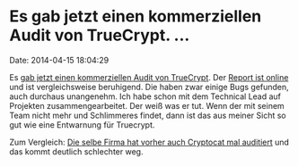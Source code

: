 Es gab jetzt einen kommerziellen Audit von TrueCrypt. \...
==========================================================

Date: 2014-04-15 18:04:29

Es [gab jetzt einen kommerziellen Audit von
TrueCrypt](https://isecpartners.github.io/news/2014/04/14/iSEC-Completes-Truecrypt-Audit.html).
Der [Report ist
online](https://opencryptoaudit.org/reports/iSec_Final_Open_Crypto_Audit_Project_TrueCrypt_Security_Assessment.pdf)
und ist vergleichsweise beruhigend. Die haben zwar einige Bugs gefunden,
auch durchaus unangenehm. Ich habe schon mit dem Technical Lead auf
Projekten zusammengearbeitet. Der weiß was er tut. Wenn der mit seinem
Team nicht mehr und Schlimmeres findet, dann ist das aus meiner Sicht so
gut wie eine Entwarnung für Truecrypt.

Zum Vergleich: [Die selbe Firma hat vorher auch Cryptocat mal
auditiert](http://isecpartners.github.io/publications/iSEC_Cryptocat_iOS.pdf)
und das kommt deutlich schlechter weg.
